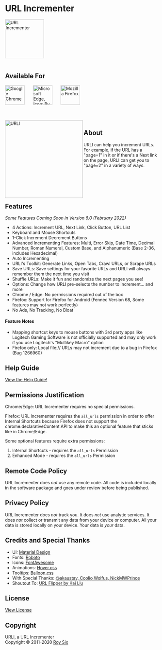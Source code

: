 # URL Incrementer
<img src="https://raw.githubusercontent.com/sixcious/url-incrementer/main/assets/icon-medium.png?sanitize=true" width="128" height="128" alt="URL Incrementer" title="URL Incrementer">
<br><br>

## Available For
<a href="https://chrome.google.com/webstore/detail/url-incrementer/hjgllnccfndbjbedlecgdedlikohgbko" title="Download for Google Chrome"><img src="https://raw.githubusercontent.com/sixcious/url-incrementer/main/assets/chrome.svg?sanitize=true" height="64" alt="Google Chrome"></a>
&nbsp;&nbsp;&nbsp;&nbsp;&nbsp;
<a href="https://microsoftedge.microsoft.com/addons/detail/url-incrementer/hnndkchemmjdlodgpcnojbmadckbieek" title="Download for Microsoft Edge"><img src="https://raw.githubusercontent.com/sixcious/url-incrementer/main/assets/edge.png" height="64" alt="Microsoft Edge, Icon: By Source, Fair use, https://en.wikipedia.org/w/index.php?curid=62848768"></a>
&nbsp;&nbsp;&nbsp;&nbsp;&nbsp;
<a href="https://addons.mozilla.org/firefox/addon/url-incrementer/" title="Download for Mozilla Firefox"><img src="https://raw.githubusercontent.com/sixcious/url-incrementer/main/assets/firefox.svg?sanitize=true" height="64" alt="Mozilla Firefox"></a>

<br><br>
<img src="https://raw.githubusercontent.com/sixcious/url-incrementer/main/assets/urli.svg?sanitize=true" width="256" height="256" align="left" title="URLI">

## About
URLI can help you increment URLs. For example, if the URL has a "page=1" in it or if there's a Next link on the page, URLI can get you to "page=2" in a variety of ways.
<br><br><br><br><br><br>

## Features
<em>Some Features Coming Soon in Version 6.0 (February 2022)</em>

- 4 Actions: Increment URL, Next Link, Click Button, URL List
- Keyboard and Mouse Shortcuts
- 1-Click Increment Decrement Buttons
- Advanced Incrementing Features: Multi, Error Skip, Date Time, Decimal Number, Roman Numeral, Custom Base, and Alphanumeric (Base 2-36, includes Hexadecimal)
- Auto Incrementing
- URLI's Toolkit: Generate Links, Open Tabs, Crawl URLs, or Scrape URLs
- Save URLs: Save settings for your favorite URLs and URLI will always remember them the next time you visit
- Shuffle URLs: Make it fun and randomize the next pages you see!
- Options: Change how URLI pre-selects the number to increment... and more
- Chrome / Edge: No permissions required out of the box
- Firefox: Support for Firefox for Android (Fennec Version 68, Some features may not work perfectly)
- No Ads, No Tracking, No Bloat

#### Feature Notes
- Mapping shortcut keys to mouse buttons with 3rd party apps like Logitech Gaming Software is not officially supported and may only work if you use Logitech's "Multikey Macro" option
- Firefox only: Local file:// URLs may not increment due to a bug in Firefox (Bug 1266960)

## Help Guide
[View the Help Guide!](https://github.com/sixcious/url-incrementer/wiki/Help)

## Permissions Justification
Chrome/Edge: URL Incrementer requires no special permissions.

Firefox: URL Incrementer requires the `all_urls` permission in order to offer Internal Shortcuts because Firefox does not support the chrome.declarativeContent API to make this an optional feature that sticks like in Chrome/Edge.

Some optional features require extra permissions:
1. Internal Shortcuts - requires the `all_urls` Permission
2. Enhanced Mode - requires the `all_urls` Permission

## Remote Code Policy
URL Incrementer does *not* use any remote code. All code is included locally in the software package and goes under review before being published.

## Privacy Policy
URL Incrementer does *not* track you. It does *not* use analytic services. It does *not* collect or transmit any data from your device or computer. All your data is stored locally on your device. Your data is *your* data.

## Credits and Special Thanks
<ul>
  <li>UI: <a href="https://material.io/">Material Design</a></li>
  <li>Fonts: <a href="https://fonts.google.com/specimen/Roboto" target="_blank">Roboto</a></li>
  <li>Icons: <a href="https://fontawesome.com/">FontAwesome</a></li>
  <li>Animations: <a href="https://ianlunn.github.io/Hover/">Hover.css</a></li>
  <li>Tooltips: <a href="https://kazzkiq.github.io/balloon.css/">Balloon.css</a></li>
  <li>With Special Thanks: <a href="#">@akaustav, Coolio Wolfus, NickMWPrince</a></li>
  <li>Shoutout To: <a href="#">URL Flipper by Kai Liu</a></li>
</ul>

## License
<a href="https://github.com/sixcious/url-incrementer/blob/main/LICENSE">View License</a>

## Copyright
URLI, a URL Incrementer  
Copyright &copy; 2011-2020 <a href="https://github.com/sixcious" target="_blank">Roy Six</a>
